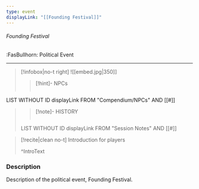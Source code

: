 ```yaml
---
type: event
displayLink: "[[Founding Festival]]"
---
```


###### Founding Festival
<span class="sub2">:FasBullhorn: Political Event</span>

---

> [!infobox|no-t right]
> ![[embed.jpg|350]]
>
>>[!hint]- NPCs
>>```dataview
LIST WITHOUT ID displayLink
FROM "Compendium/NPCs" AND [[#]]
>
>>[!note]- HISTORY
>>```dataview
>LIST WITHOUT ID displayLink
>FROM "Session Notes" AND [[#]]

> [!recite|clean no-t]
>	Introduction for players
>	
>^IntroText
	
### Description
Description of the political event, Founding Festival.